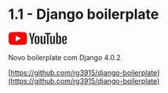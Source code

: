 # 1.1 - Django boilerplate

<a href="https://youtu.be/eLKjL61HEbQ">
    <img src="../.gitbook/assets/youtube.png">
</a>

Novo boilerplate com Django 4.0.2

[https://github.com/rg3915/django-boilerplate](https://github.com/rg3915/django-boilerplate)

